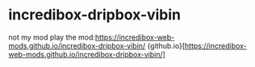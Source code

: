 # incredibox-dripbox-vibin
not my mod
play the mod:https://incredibox-web-mods.github.io/incredibox-dripbox-vibin/
{github.io}[https://incredibox-web-mods.github.io/incredibox-dripbox-vibin/]

